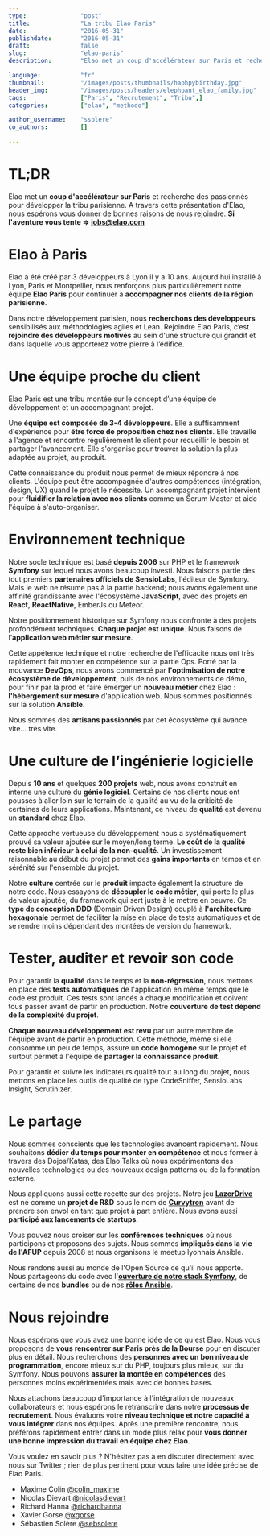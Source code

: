 ```yaml
---
type:               "post"
title:              "La tribu Elao Paris"
date:               "2016-05-31"
publishdate:        "2016-05-31"
draft:              false
slug:               "elao-paris"
description:        "Elao met un coup d'accélérateur sur Paris et recherche des passionnés pour développer la tribu parisienne. A travers cette présentation d'Elao, nous espérons vous donner de bonnes raisons de nous rejoindre."

language:           "fr"
thumbnail:          "/images/posts/thumbnails/haphpybirthday.jpg"
header_img:         "/images/posts/headers/elephpant_elao_family.jpg"
tags:               ["Paris", "Recrutement", "Tribu",]
categories:         ["elao", "methodo"]

author_username:    "ssolere"
co_authors:         []

---
```


# TL;DR 

Elao met un **coup d'accélérateur sur Paris** et recherche des passionnés pour développer la tribu parisienne. A travers cette présentation d'Elao, nous espérons vous donner de bonnes raisons de nous rejoindre. **Si l'aventure vous tente => [jobs@elao.com](mailto:jobs@elao.com)**

# Elao à Paris

Elao a été créé par 3 développeurs à Lyon il y a 10 ans. Aujourd'hui installé à Lyon, Paris et Montpellier, nous renforçons plus particulièrement notre équipe **Elao Paris**  pour continuer à **accompagner nos clients de la région parisienne**.

Dans notre développement parisien, nous **recherchons des développeurs** sensibilisés aux méthodologies agiles et Lean. Rejoindre Elao Paris, c’est **rejoindre des développeurs motivés** au sein d'une structure qui grandit et dans laquelle vous apporterez votre pierre à l’édifice.

# Une équipe proche du client

Elao Paris est une tribu montée sur le concept d’une équipe de développement et un accompagnant projet. 

Une **équipe est composée de 3-4 développeurs**. Elle a suffisamment d'expérience pour **être force de proposition chez nos clients**. Elle travaille à l'agence et rencontre régulièrement le client pour recueillir le besoin et partager l'avancement. Elle s'organise pour trouver la solution la plus adaptée au projet, au produit.

Cette connaissance du produit nous permet de mieux répondre à nos clients. L'équipe peut être accompagnée d'autres compétences (intégration, design, UX) quand le projet le nécessite. Un accompagnant projet intervient pour **fluidifier la relation avec nos clients** comme un Scrum Master et aide l'équipe à s'auto-organiser.

# Environnement technique

Notre socle technique est basé **depuis 2006** sur PHP et le framework **Symfony** sur lequel nous avons beaucoup investi. Nous faisons partie des tout premiers **partenaires officiels de SensioLabs**, l'éditeur de Symfony. Mais le web ne résume pas à la partie backend; nous avons également une affinité grandissante avec l'écosystème **JavaScript**, avec des projets en **React**, **ReactNative**, EmberJs ou Meteor.

Notre positionnement historique sur Symfony nous confronte à des projets profondément techniques. **Chaque projet est unique**. Nous faisons de l'**application web métier sur mesure**. 

Cette appétence technique et notre recherche de l'efficacité nous ont très rapidement fait monter en compétence sur la partie Ops. Porté par la mouvance **DevOps**, nous avons commencé par **l'optimisation de notre écosystème de développement**, puis de nos environnements de démo, pour finir par la prod et faire émerger un **nouveau métier** chez Elao : **l'hébergement sur mesure** d'application web. Nous sommes positionnés sur la solution **Ansible**.

Nous sommes des **artisans passionnés** par cet écosystème qui avance vite… très vite.

# Une culture de l’ingénierie logicielle

Depuis **10 ans** et quelques **200 projets** web, nous avons construit en interne une culture du **génie logiciel**. Certains de nos clients nous ont poussés à aller loin sur le terrain de la qualité au vu de la criticité de certaines de leurs applications. Maintenant, ce niveau de **qualité** est devenu un **standard** chez Elao.

Cette approche vertueuse du développement nous a systématiquement prouvé sa valeur ajoutée sur le moyen/long terme. **Le coût de la qualité reste bien inférieur à celui de la non-qualité**. Un investissement raisonnable au début du projet permet des **gains importants** en temps et en sérénité sur l'ensemble du projet.

Notre **culture** centrée sur le **produit** impacte également la structure de notre code. Nous essayons de **découpler le code métier**, qui porte le plus de valeur ajoutée, du framework qui sert juste à le mettre en oeuvre. Ce **type de conception DDD** (Domain Driven Design) couplé à **l'architecture hexagonale** permet de faciliter la mise en place de tests automatiques et de se rendre moins dépendant des montées de version du framework.

# Tester, auditer et revoir son code

Pour garantir la **qualité** dans le temps et la **non-régression**, nous mettons en place des **tests automatiques** de l'application en même temps que le code est produit. Ces tests sont lancés à chaque modification et doivent tous passer avant de partir en production. Notre **couverture de test dépend de la complexité du projet**.

**Chaque nouveau développement est revu** par un autre membre de l'équipe avant de partir en production. Cette méthode, même si elle consomme un peu de temps, assure un **code homogène** sur le projet et surtout permet à l'équipe de **partager la connaissance produit**.

Pour garantir et suivre les indicateurs qualité tout au long du projet, nous mettons en place les outils de qualité de type CodeSniffer, SensioLabs Insight, Scrutinizer.

# Le partage

Nous sommes conscients que les technologies avancent rapidement. Nous souhaitons **dédier du temps pour monter en compétence** et nous former à travers des Dojos/Katas, des Elao Talks où nous expérimentons des nouvelles technologies ou des nouveaux design patterns ou de la formation externe. 

Nous appliquons aussi cette recette sur des projets. Notre jeu **[LazerDrive](http://www.lazerdrive.io/)** est né comme un **projet de R&D** sous le nom de **[Curvytron](http://www.curvytron.com)** avant de prendre son envol en tant que projet à part entière. Nous avons aussi **participé aux lancements de startups**.

Vous pouvez nous croiser sur les **conférences techniques** où nous participons et proposons des sujets. Nous sommes **impliqués dans la vie de l'AFUP** depuis 2008 et nous organisons le meetup lyonnais Ansible. 

Nous rendons aussi au monde de l'Open Source ce qu'il nous apporte. Nous partageons du code avec l'**[ouverture de notre stack Symfony](https://github.com/Elao/symfony-standard)**, de certains de nos **bundles** ou de nos **[rôles Ansible](https://github.com/Manala)**.

# Nous rejoindre

Nous espérons que vous avez une bonne idée de ce qu'est Elao. Nous vous proposons de **vous rencontrer sur Paris près de la Bourse** pour en discuter plus en détail. Nous recherchons des **personnes avec un bon niveau de programmation**, encore mieux sur du PHP, toujours plus mieux, sur du Symfony. Nous pouvons **assurer la montée en compétences** des personnes moins expérimentées mais avec de bonnes bases.

Nous attachons beaucoup d'importance à l'intégration de nouveaux collaborateurs et nous espérons le retranscrire dans notre **processus de recrutement**. Nous évaluons votre **niveau technique et notre capacité à vous intégrer** dans nos équipes. Après une première rencontre, nous préférons rapidement entrer dans un mode plus relax pour **vous donner une bonne impression du travail en équipe chez Elao**.

Vous voulez en savoir plus ? N'hésitez pas à en discuter directement avec nous sur Twitter ; rien de plus pertinent pour vous faire une idée précise de Elao Paris.

* Maxime Colin [@colin_maxime](https://twitter.com/colin_maxime)
* Nicolas Dievart [@nicolasdievart](https://twitter.com/nicolasdievart)
* Richard Hanna [@richardhanna](https://twitter.com/richardhanna)
* Xavier Gorse [@xgorse](https://twitter.com/xgorse)
* Sébastien Solère [@sebsolere](https://twitter.com/sebsolere)
